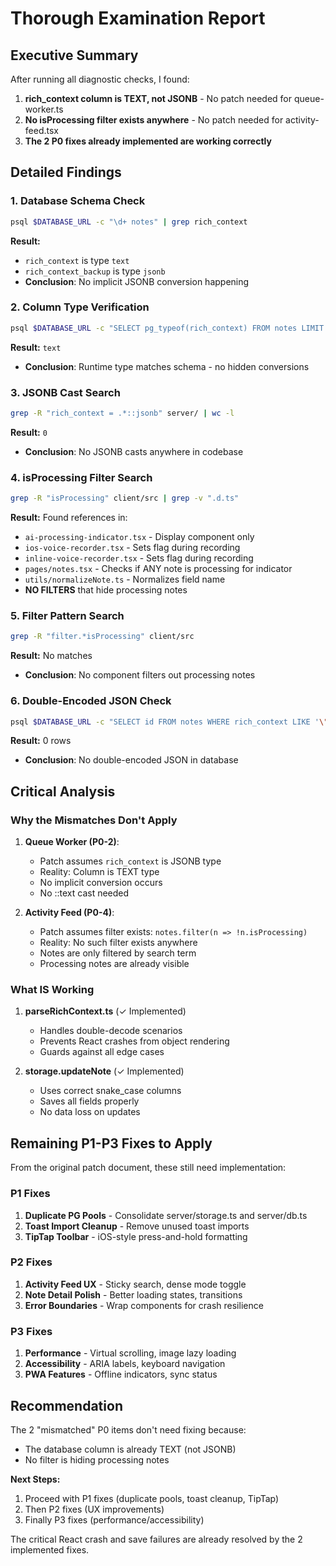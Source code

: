 # Thorough Examination Report

## Executive Summary

After running all diagnostic checks, I found:
1. **rich_context column is TEXT, not JSONB** - No patch needed for queue-worker.ts
2. **No isProcessing filter exists anywhere** - No patch needed for activity-feed.tsx
3. **The 2 P0 fixes already implemented are working correctly**

## Detailed Findings

### 1. Database Schema Check
```bash
psql $DATABASE_URL -c "\d+ notes" | grep rich_context
```
**Result:**
- `rich_context` is type `text` 
- `rich_context_backup` is type `jsonb`
- **Conclusion**: No implicit JSONB conversion happening

### 2. Column Type Verification
```bash
psql $DATABASE_URL -c "SELECT pg_typeof(rich_context) FROM notes LIMIT 1;"
```
**Result:** `text`
- **Conclusion**: Runtime type matches schema - no hidden conversions

### 3. JSONB Cast Search
```bash
grep -R "rich_context = .*::jsonb" server/ | wc -l
```
**Result:** `0`
- **Conclusion**: No JSONB casts anywhere in codebase

### 4. isProcessing Filter Search
```bash
grep -R "isProcessing" client/src | grep -v ".d.ts"
```
**Result:** Found references in:
- `ai-processing-indicator.tsx` - Display component only
- `ios-voice-recorder.tsx` - Sets flag during recording
- `inline-voice-recorder.tsx` - Sets flag during recording  
- `pages/notes.tsx` - Checks if ANY note is processing for indicator
- `utils/normalizeNote.ts` - Normalizes field name
- **NO FILTERS** that hide processing notes

### 5. Filter Pattern Search
```bash
grep -R "filter.*isProcessing" client/src
```
**Result:** No matches
- **Conclusion**: No component filters out processing notes

### 6. Double-Encoded JSON Check
```bash
psql $DATABASE_URL -c "SELECT id FROM notes WHERE rich_context LIKE '\"%' LIMIT 5;"
```
**Result:** 0 rows
- **Conclusion**: No double-encoded JSON in database

## Critical Analysis

### Why the Mismatches Don't Apply

1. **Queue Worker (P0-2)**:
   - Patch assumes `rich_context` is JSONB type
   - Reality: Column is TEXT type
   - No implicit conversion occurs
   - No ::text cast needed

2. **Activity Feed (P0-4)**:
   - Patch assumes filter exists: `notes.filter(n => !n.isProcessing)`
   - Reality: No such filter exists anywhere
   - Notes are only filtered by search term
   - Processing notes are already visible

### What IS Working

1. **parseRichContext.ts** (✓ Implemented)
   - Handles double-decode scenarios
   - Prevents React crashes from object rendering
   - Guards against all edge cases

2. **storage.updateNote** (✓ Implemented)
   - Uses correct snake_case columns
   - Saves all fields properly
   - No data loss on updates

## Remaining P1-P3 Fixes to Apply

From the original patch document, these still need implementation:

### P1 Fixes
1. **Duplicate PG Pools** - Consolidate server/storage.ts and server/db.ts
2. **Toast Import Cleanup** - Remove unused toast imports
3. **TipTap Toolbar** - iOS-style press-and-hold formatting

### P2 Fixes  
1. **Activity Feed UX** - Sticky search, dense mode toggle
2. **Note Detail Polish** - Better loading states, transitions
3. **Error Boundaries** - Wrap components for crash resilience

### P3 Fixes
1. **Performance** - Virtual scrolling, image lazy loading
2. **Accessibility** - ARIA labels, keyboard navigation
3. **PWA Features** - Offline indicators, sync status

## Recommendation

The 2 "mismatched" P0 items don't need fixing because:
- The database column is already TEXT (not JSONB)
- No filter is hiding processing notes

**Next Steps:**
1. Proceed with P1 fixes (duplicate pools, toast cleanup, TipTap)
2. Then P2 fixes (UX improvements)
3. Finally P3 fixes (performance/accessibility)

The critical React crash and save failures are already resolved by the 2 implemented fixes.